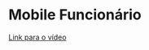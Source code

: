 # Mobile Funcionário

[Link para o vídeo](https://github.com/RodrigoCotrin/Ortech/issues/4#issue-2047188725)

